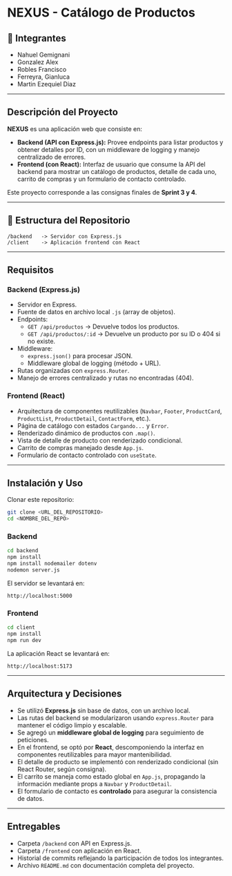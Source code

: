 # NEXUS - Catálogo de Productos  

## 📌 Integrantes  
- Nahuel Gemignani
- Gonzalez Alex
- Robles Francisco
- Ferreyra, Gianluca
- Martin Ezequiel Diaz

---

## Descripción del Proyecto  
**NEXUS** es una aplicación web que consiste en:  

- **Backend (API con Express.js):** Provee endpoints para listar productos y obtener detalles por ID, con un middleware de logging y manejo centralizado de errores.  
- **Frontend (con React):** Interfaz de usuario que consume la API del backend para mostrar un catálogo de productos, detalle de cada uno, carrito de compras y un formulario de contacto controlado.  

Este proyecto corresponde a las consignas finales de **Sprint 3 y 4**.  

---

## 📂 Estructura del Repositorio  
```
/backend   -> Servidor con Express.js
/client    -> Aplicación frontend con React
```

---

## Requisitos  

### Backend (Express.js)  
- Servidor en Express.  
- Fuente de datos en archivo local `.js` (array de objetos).  
- Endpoints:  
  - `GET /api/productos` → Devuelve todos los productos.  
  - `GET /api/productos/:id` → Devuelve un producto por su ID o 404 si no existe.  
- Middleware:  
  - `express.json()` para procesar JSON.  
  - Middleware global de logging (método + URL).  
- Rutas organizadas con `express.Router`.  
- Manejo de errores centralizado y rutas no encontradas (404).  

### Frontend (React)  
- Arquitectura de componentes reutilizables (`Navbar`, `Footer`, `ProductCard`, `ProductList`, `ProductDetail`, `ContactForm`, etc.).  
- Página de catálogo con estados `Cargando...` y `Error`.  
- Renderizado dinámico de productos con `.map()`.  
- Vista de detalle de producto con renderizado condicional.  
- Carrito de compras manejado desde `App.js`.  
- Formulario de contacto controlado con `useState`.  

---

## Instalación y Uso  

Clonar este repositorio:  
```bash
git clone <URL_DEL_REPOSITORIO>
cd <NOMBRE_DEL_REPO>
```

### Backend  
```bash
cd backend
npm install
npm install nodemailer dotenv
nodemon server.js
```
El servidor se levantará en:  
```
http://localhost:5000
```

### Frontend  
```bash
cd client
npm install
npm run dev
```
La aplicación React se levantará en:  
```
http://localhost:5173
```

---

## Arquitectura y Decisiones  

- Se utilizó **Express.js** sin base de datos, con un archivo local.  
- Las rutas del backend se modularizaron usando `express.Router` para mantener el código limpio y escalable.  
- Se agregó un **middleware global de logging** para seguimiento de peticiones.  
- En el frontend, se optó por **React**, descomponiendo la interfaz en componentes reutilizables para mayor mantenibilidad.  
- El detalle de producto se implementó con renderizado condicional (sin React Router, según consigna).
- El carrito se maneja como estado global en `App.js`, propagando la información mediante props a `Navbar` y `ProductDetail`.  
- El formulario de contacto es **controlado** para asegurar la consistencia de datos.  

---

## Entregables  
- Carpeta `/backend` con API en Express.js.  
- Carpeta `/frontend` con aplicación en React.  
- Historial de commits reflejando la participación de todos los integrantes.  
- Archivo `README.md` con documentación completa del proyecto.  
